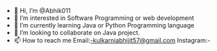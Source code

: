 - 👋 Hi, I’m @Abhik011
- 👀 I’m interested in Software Programming or web development 
- 🌱 I’m currently learning Java or Python Programming language 
- 💞️ I’m looking to collaborate on Java project.
- 📫 How to reach me Email:-kulkarniabhijit57@gmail.com 
     Instagram:-
<!---
Abhik011/Abhik011 is a ✨ special ✨ repository because its `README.md` (this file) appears on your GitHub profile.
You can click the Preview link to take a look at your changes.
--->

